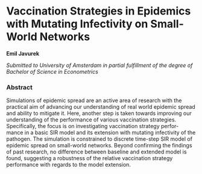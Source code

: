 # Vaccination Strategies in Epidemics with Mutating Infectivity on Small-World Networks
**Emil Javurek**

*Submitted to University of Amsterdam in partial fulfillment of the degree of Bachelor of Science in Econometrics*


### Abstract
Simulations of epidemic spread are an active area of research with the practical aim of
advancing our understanding of real world epidemic spread and ability to mitigate it. Here,
another step is taken towards improving our understanding of the performance of various
vaccination strategies. Specifically, the focus is on investigating vaccination strategy perfor-
mance in a basic SIR model and its extension with mutating infectivity of the pathogen. The
simulation is constrained to discrete time-step SIR model of epidemic spread on small-world
networks. Beyond confirming the findings of past research, no difference between baseline
and extended model is found, suggesting a robustness of the relative vaccination strategy
performance with regards to the model extension.